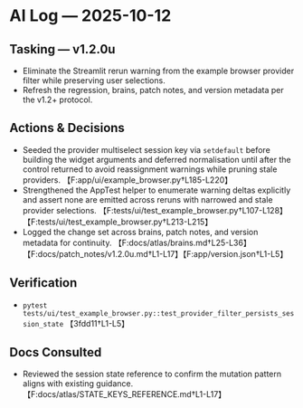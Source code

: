 # AI Log — 2025-10-12

## Tasking — v1.2.0u
- Eliminate the Streamlit rerun warning from the example browser provider filter while preserving user selections.
- Refresh the regression, brains, patch notes, and version metadata per the v1.2+ protocol.

## Actions & Decisions
- Seeded the provider multiselect session key via `setdefault` before building the widget arguments and deferred normalisation until after the control returned to avoid reassignment warnings while pruning stale providers. 【F:app/ui/example_browser.py†L185-L220】
- Strengthened the AppTest helper to enumerate warning deltas explicitly and assert none are emitted across reruns with narrowed and stale provider selections. 【F:tests/ui/test_example_browser.py†L107-L128】【F:tests/ui/test_example_browser.py†L213-L215】
- Logged the change set across brains, patch notes, and version metadata for continuity. 【F:docs/atlas/brains.md†L25-L36】【F:docs/patch_notes/v1.2.0u.md†L1-L17】【F:app/version.json†L1-L5】

## Verification
- `pytest tests/ui/test_example_browser.py::test_provider_filter_persists_session_state` 【3fdd11†L1-L5】

## Docs Consulted
- Reviewed the session state reference to confirm the mutation pattern aligns with existing guidance. 【F:docs/atlas/STATE_KEYS_REFERENCE.md†L1-L17】
